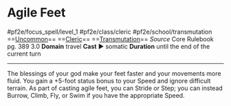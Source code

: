 # Agile Feet
#pf2e/focus_spell/level_1 #pf2e/class/cleric #pf2e/school/transmutation 
==[Uncommon](../../../rules/traits/uncommon.md)== ==[Cleric](../../../rules/traits/cleric.md)== ==[Transmutation](../../../rules/traits/transmutation.md)==
*Source* Core Rulebook pg. 389 3.0
**Domain** travel
**Cast** ► somatic
**Duration** until the end of the current turn

---
The blessings of your god make your feet faster and your movements more fluid. You gain a +5-foot status bonus to your Speed and ignore difficult terrain. As part of casting agile feet, you can Stride or Step; you can instead Burrow, Climb, Fly, or Swim if you have the appropriate Speed.
